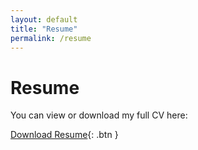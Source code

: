 ```yaml
---
layout: default
title: "Resume"
permalink: /resume
---
```


# Resume

You can view or download my full CV here:

[Download Resume](assets/Giuliano_Tuzzi_CV_DATA_AI.pdf){: .btn }

